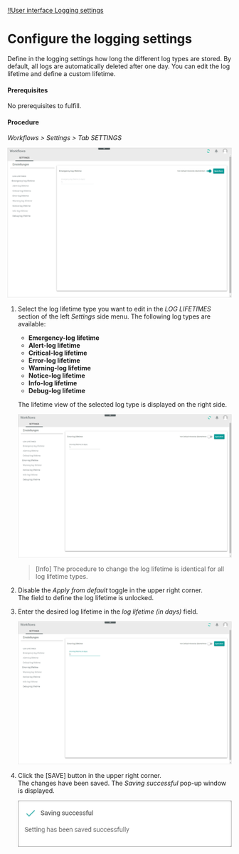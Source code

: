 [!!User interface Logging settings](../UserInterface/07a_Settings.md)

# Configure the logging settings

Define in the logging settings how long the different log types are stored. By default, all logs are automatically deleted after one day. You can edit the log lifetime and define a custom lifetime.

#### Prerequisites

No prerequisites to fulfill.

#### Procedure

*Workflows > Settings > Tab SETTINGS*

![Settings](../../Assets/Screenshots/ActindoWorkFlow/Settings/Settings.png "[Settings]")

1. Select the log lifetime type you want to edit in the *LOG LIFETIMES* section of the left *Settings* side menu. The following log types are available:
    - **Emergency-log lifetime**
    - **Alert-log lifetime**
    - **Critical-log lifetime**
    - **Error-log lifetime**
    - **Warning-log lifetime**
    - **Notice-log lifetime**
    - **Info-log lifetime**
    - **Debug-log lifetime**

    The lifetime view of the selected log type is displayed on the right side.

    ![Default disabled](../../Assets/Screenshots/ActindoWorkFlow/Settings/DefaultDisabled.png "[Default disabled]")

    > [Info] The procedure to change the log lifetime is identical for all log lifetime types.

2. Disable the *Apply from default* toggle in the upper right corner.   
    The field to define the log lifetime is unlocked.

3. Enter the desired log lifetime in the *log lifetime (in days)* field.

    ![New log lifetime](../../Assets/Screenshots/ActindoWorkFlow/Settings/NewLogLifetime.png "[New log lifetime]")

4. Click the [SAVE] button in the upper right corner.   
    The changes have been saved. The *Saving successful* pop-up window is displayed.

    ![Saving successful](../../Assets/Screenshots/ActindoWorkFlow/Settings/SavingSuccessful.png "[Saving successful]")
